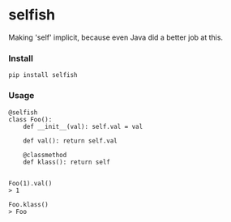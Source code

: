 selfish
======
Making 'self' implicit, because even Java did a better job at this.


### Install
```pip install selfish```


### Usage
```
@selfish
class Foo():
    def __init__(val): self.val = val

    def val(): return self.val

    @classmethod
    def klass(): return self


Foo(1).val()
> 1

Foo.klass()
> Foo
```
